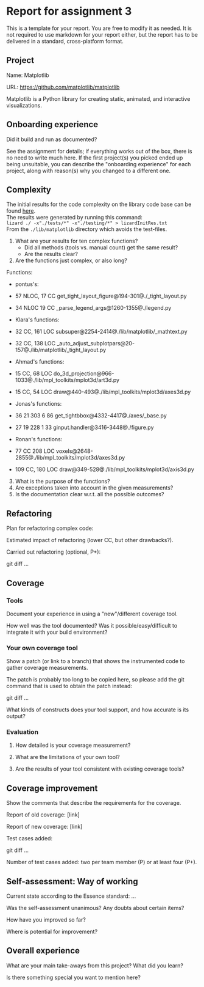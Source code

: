 # Report for assignment 3

This is a template for your report. You are free to modify it as needed.
It is not required to use markdown for your report either, but the report
has to be delivered in a standard, cross-platform format.

## Project

Name: Matplotlib

URL: https://github.com/matplotlib/matplotlib

Matplotlib is a Python library for creating static, animated, and interactive visualizations.

## Onboarding experience

Did it build and run as documented?
    
See the assignment for details; if everything works out of the box,
there is no need to write much here. If the first project(s) you picked
ended up being unsuitable, you can describe the "onboarding experience"
for each project, along with reason(s) why you changed to a different one.


## Complexity

The initial results for the code complexity on the library code base can be found [here](./lib/matplotlib/lizardInitRes.txt).  
The results were generated by running this command:  
`lizard ./ -x"./tests/*" -x"./testing/*" > lizardInitRes.txt`  
From the `./lib/matplotlib` directory which avoids the test-files. 


1. What are your results for ten complex functions?
   * Did all methods (tools vs. manual count) get the same result?
   * Are the results clear?
2. Are the functions just complex, or also long?

Functions: 
* pontus's:
* 57 NLOC, 17 CC get_tight_layout_figure@194-301@./_tight_layout.py
* 34 NLOC 19 CC _parse_legend_args@1260-1355@./legend.py


* Klara's functions:
* 32 CC, 161 LOC subsuper@2254-2414@./lib/matplotlib/_mathtext.py
* 32 CC, 138 LOC _auto_adjust_subplotpars@20-157@./lib/matplotlib/_tight_layout.py

* Ahmad's functions:
* 15 CC, 68 LOC do_3d_projection@966-1033@./lib/mpl_toolkits/mplot3d/art3d.py
* 15 CC, 54 LOC draw@440-493@./lib/mpl_toolkits/mplot3d/axes3d.py

* Jonas's functions:
* 36     21    303      6      86 get_tightbbox@4332-4417@./axes/_base.py
* 27     19    228      1      33 ginput.handler@3416-3448@./figure.py

* Ronan's functions:
* 77 CC 208 LOC voxels@2648-2855@./lib/mpl_toolkits/mplot3d/axes3d.py
* 109 CC, 180 LOC draw@349-528@./lib/mpl_toolkits/mplot3d/axis3d.py




3. What is the purpose of the functions?
4. Are exceptions taken into account in the given measurements?
5. Is the documentation clear w.r.t. all the possible outcomes?

## Refactoring

Plan for refactoring complex code:

Estimated impact of refactoring (lower CC, but other drawbacks?).

Carried out refactoring (optional, P+):

git diff ...

## Coverage

### Tools

Document your experience in using a "new"/different coverage tool.

How well was the tool documented? Was it possible/easy/difficult to
integrate it with your build environment?

### Your own coverage tool

Show a patch (or link to a branch) that shows the instrumented code to
gather coverage measurements.

The patch is probably too long to be copied here, so please add
the git command that is used to obtain the patch instead:

git diff ...

What kinds of constructs does your tool support, and how accurate is
its output?

### Evaluation

1. How detailed is your coverage measurement?

2. What are the limitations of your own tool?

3. Are the results of your tool consistent with existing coverage tools?

## Coverage improvement

Show the comments that describe the requirements for the coverage.

Report of old coverage: [link]

Report of new coverage: [link]

Test cases added:

git diff ...

Number of test cases added: two per team member (P) or at least four (P+).

## Self-assessment: Way of working

Current state according to the Essence standard: ...

Was the self-assessment unanimous? Any doubts about certain items?

How have you improved so far?

Where is potential for improvement?

## Overall experience

What are your main take-aways from this project? What did you learn?

Is there something special you want to mention here?
